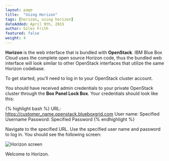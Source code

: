```yaml
---
layout: page
title:  "Using Horizon"
tags: [horizon, using horizon]
dateAdded: April 9th, 2015
author: Giles Frith
featured: false
weight: 4
---
```


**Horizon** is the web interface that is bundled with **OpenStack**. IBM Blue Box Cloud uses the complete open source Horizon code, thus the bundled web interface will look similar to other OpenStack interfaces that utilize the same Horizon codebase.

To get started, you’ll need to log in to your OpenStack cluster account.

You should have received admin credentials to your private OpenStack cluster through the **Box Panel Lock Box**. Your credentials should look like this:

{% highlight bash %}
URL: https://customer_name.openstack.blueboxgrid.com
User name: Specified Username
Password: Specified Password
{% endhighlight %}

Navigate to the specified URL. Use the specified user name and password to log in. You should see the following screen:

![Horizon screen](https://s3.amazonaws.com/helpjuice_production/uploads/upload/image/2134/7902/Horizon_home__1_.png )

Welcome to Horizon.

